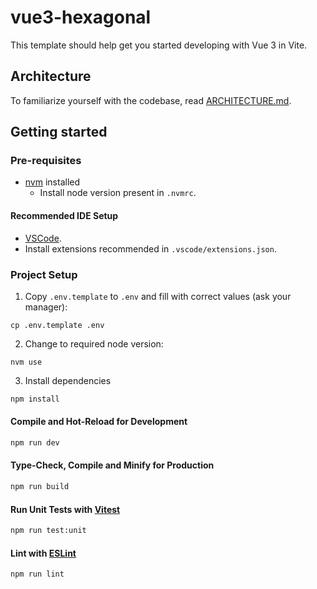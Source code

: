 # vue3-hexagonal

This template should help get you started developing with Vue 3 in Vite.

## Architecture

To familiarize yourself with the codebase, read [ARCHITECTURE.md](./ARCHITECTURE.md).

## Getting started

### Pre-requisites

- [nvm](https://github.com/nvm-sh/nvm) installed
  - Install node version present in `.nvmrc`.

#### Recommended IDE Setup

- [VSCode](https://code.visualstudio.com/).
- Install extensions recommended in `.vscode/extensions.json`.

### Project Setup

1. Copy `.env.template` to `.env` and fill with correct values (ask your manager):

```
cp .env.template .env
```

2. Change to required node version:

```
nvm use
```

3. Install dependencies

```sh
npm install
```

#### Compile and Hot-Reload for Development

```sh
npm run dev
```

#### Type-Check, Compile and Minify for Production

```sh
npm run build
```

#### Run Unit Tests with [Vitest](https://vitest.dev/)

```sh
npm run test:unit
```

#### Lint with [ESLint](https://eslint.org/)

```sh
npm run lint
```
